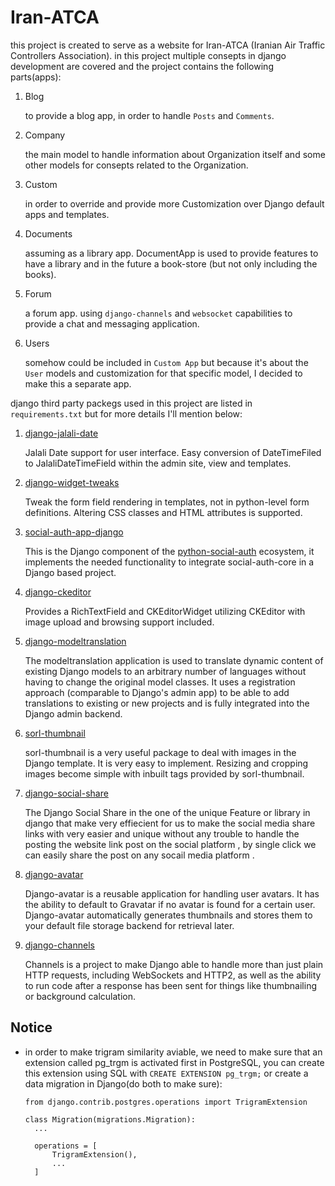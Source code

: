 # Iran-ATCA

this project is created to serve as a website for Iran-ATCA (Iranian Air Traffic Controllers Association).
in this project multiple consepts in django development are covered and the project contains the following parts(apps):

1. Blog

   to provide a blog app, in order to handle `Posts` and `Comments`.

2. Company

   the main model to handle information about Organization itself and some other models for consepts related to the Organization.

3. Custom

   in order to override and provide more Customization over Django default apps and templates.

4. Documents

   assuming as a library app. DocumentApp is used to provide features to have a library and in the future a book-store (but not only including the books).

5. Forum

   a forum app. using `django-channels` and `websocket` capabilities to provide a chat and messaging application.

6. Users

   somehow could be included in `Custom App` but because it's about the `User` models and customization for that specific model, I decided to make this a separate app.

django third party packegs used in this project are listed in `requirements.txt` but for more details I'll mention below:

1. [django-jalali-date](https://github.com/a-roomana/django-jalali-date)

   Jalali Date support for user interface. Easy conversion of DateTimeFiled to JalaliDateTimeField within the admin site, view and templates.

2. [django-widget-tweaks](https://github.com/jazzband/django-widget-tweaks)

   Tweak the form field rendering in templates, not in python-level form definitions. Altering CSS classes and HTML attributes is supported.

3. [social-auth-app-django](https://github.com/python-social-auth/social-app-django)

   This is the Django component of the [python-social-auth](https://github.com/python-social-auth/social-core) ecosystem, it implements the needed functionality to integrate social-auth-core in a Django based project.

4. [django-ckeditor](https://github.com/django-ckeditor/django-ckeditor)

   Provides a RichTextField and CKEditorWidget utilizing CKEditor with image upload and browsing support included.

5. [django-modeltranslation](https://github.com/deschler/django-modeltranslation)

   The modeltranslation application is used to translate dynamic content of existing Django models to an arbitrary number of languages without having to change the original model classes. It uses a registration approach (comparable to Django's admin app) to be able to add translations to existing or new projects and is fully integrated into the Django admin backend.

6. [sorl-thumbnail](https://github.com/jazzband/sorl-thumbnail)

   sorl-thumbnail is a very useful package to deal with images in the Django template. It is very easy to implement. Resizing and cropping images become simple with inbuilt tags provided by sorl-thumbnail.

7. [django-social-share](https://github.com/fcurella/django-social-share)

   The Django Social Share in the one of the unique Feature or library in django that make very effiecient for us to make the social media share links with very easier and unique without any trouble to handle the posting the website link post on the social platform , by single click we can easily share the post on any socail media platform .

8. [django-avatar](https://github.com/grantmcconnaughey/django-avatar)

   Django-avatar is a reusable application for handling user avatars. It has the ability to default to Gravatar if no avatar is found for a certain user. Django-avatar automatically generates thumbnails and stores them to your default file storage backend for retrieval later.

9. [django-channels](https://github.com/django/channels/blob/1.x/docs/index.rst)

   Channels is a project to make Django able to handle more than just plain HTTP requests, including WebSockets and HTTP2, as well as the ability to run code after a response has been sent for things like thumbnailing or background calculation.

## Notice

- in order to make trigram similarity aviable, we need to make sure that an extension called pg_trgm is activated first in PostgreSQL, you can create this extension using SQL with `CREATE EXTENSION pg_trgm;` or create a data migration in Django(do both to make sure):

      from django.contrib.postgres.operations import TrigramExtension

      class Migration(migrations.Migration):
        ...

        operations = [
            TrigramExtension(),
            ...
        ]
